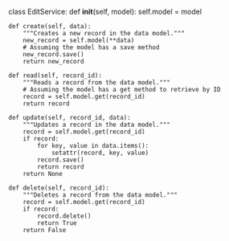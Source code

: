 class EditService:
    def __init__(self, model):
        self.model = model

    def create(self, data):
        """Creates a new record in the data model."""
        new_record = self.model(**data)
        # Assuming the model has a save method
        new_record.save()
        return new_record

    def read(self, record_id):
        """Reads a record from the data model."""
        # Assuming the model has a get method to retrieve by ID
        record = self.model.get(record_id)
        return record

    def update(self, record_id, data):
        """Updates a record in the data model."""
        record = self.model.get(record_id)
        if record:
            for key, value in data.items():
                setattr(record, key, value)
            record.save()
            return record
        return None

    def delete(self, record_id):
        """Deletes a record from the data model."""
        record = self.model.get(record_id)
        if record:
            record.delete()
            return True
        return False
